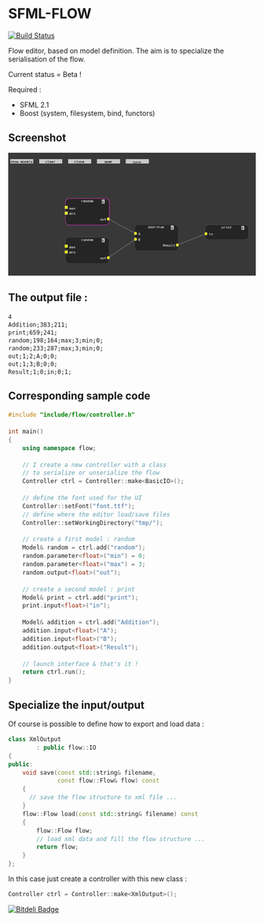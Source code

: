 SFML-FLOW
=========

[![Build Status](https://travis-ci.org/bechu/sfml-flow.png?branch=master)](https://travis-ci.org/bechu/sfml-flow)

Flow editor, based on model definition. The aim is to specialize the serialisation of the flow.

Current status = Beta !

Required :
 - SFML 2.1
 - Boost (system, filesystem, bind, functors)

## Screenshot

![](images/screenshot.png?raw=true)

## The output file :

```
4
Addition;383;211;
print;659;241;
random;198;164;max;3;min;0;
random;233;287;max;3;min;0;
out;1;2;A;0;0;
out;1;3;B;0;0;
Result;1;0;in;0;1;
```

## Corresponding sample code

```c++
#include "include/flow/controller.h"

int main()
{
    using namespace flow;

    // I create a new controller with a class
    // to serialize or unserialize the flow
    Controller ctrl = Controller::make<BasicIO>();

    // define the font used for the UI
    Controller::setFont("font.ttf");
    // define where the editor load/save files
    Controller::setWorkingDirectory("tmp/");

    // create a first model : random
    Model& random = ctrl.add("random");
    random.parameter<float>("min") = 0;
    random.parameter<float>("max") = 3;
    random.output<float>("out");

    // create a second model : print
    Model& print = ctrl.add("print");
    print.input<float>("in");

    Model& addition = ctrl.add("Addition");
    addition.input<float>("A");
    addition.input<float>("B");
    addition.output<float>("Result");

    // launch interface & that's it !
    return ctrl.run();
}
```

## Specialize the input/output

Of course is possible to define how to export and load data :

```c++
class XmlOutput
        : public flow::IO
{
public:
    void save(const std::string& filename,
              const flow::Flow& flow) const
    {
      // save the flow structure to xml file ...
    }
    flow::Flow load(const std::string& filename) const
    {
        flow::Flow flow;
        // load xml data and fill the flow structure ...
        return flow;
    }
};
```

In this case just create a controller with this new class :

```c++
Controller ctrl = Controller::make<XmlOutput>();
```



[![Bitdeli Badge](https://d2weczhvl823v0.cloudfront.net/bechu/sfml-flow/trend.png)](https://bitdeli.com/free "Bitdeli Badge")

